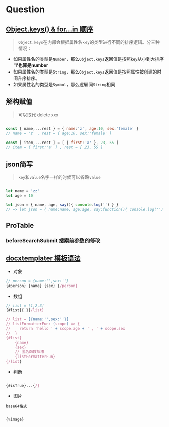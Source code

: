 # Question

## [Object.keys() & for...in 顺序](https://zhuanlan.zhihu.com/p/40601459)

> `Object.keys`在内部会根据属性名`key`的类型进行不同的排序逻辑。分三种情况：

+ 如果属性名的类型是`Number`，那么`Object.keys`返回值是按照`key`从小到大排序 **'1'也算是number**
+ 如果属性名的类型是`String`，那么`Object.keys`返回值是按照属性被创建的时间升序排序。
+ 如果属性名的类型是`Symbol`，那么逻辑同`String`相同

## 解构赋值

> 可以取代 delete xxx

```javascript

const { name,...rest } = { name:'z', age:10, sex:'female' }
// name = 'z' , rest = { age:10, sex:'female' }

const [ item,...rest ] = [ { first:'a' }, 23, 55 ]
// item = { first:'a' } , rest = [ 23, 55 ]

```

## json简写

> `key`和`value`名字一样的时候可以省略`value`

```javascript

let name = 'zz'
let age = 10

let json = { name, age, say(){ console.log('') } }
// => let json = { name:name, age:age, say:function(){ console.log('') }  }

```

## ProTable

### beforeSearchSubmit 搜索前参数的修改

## [docxtemplater 模板语法](https://docxtemplater.com/demo/)

+ 对象

```javascript
// person = {name:'',sex:''}
{#person} {name} {sex} {/person}

```

+ 数组

```javascript
// list = [1,2,3]
{#list}{.}{/list}

// list = [{name:'',sex:''}]
// listFormatterFun: (scope) => {
//    return 'hello ' + scope.age + ' , ' + scope.sex
//  }
{#list}
    {name}
    {sex}
    // 匿名函数插槽
    {listFormatterFun}
{/list}

```

+ 判断

```javascript

{#isTrue}...{/}

```

+ 图片

`base64格式`

```javascript

{%image}

```
